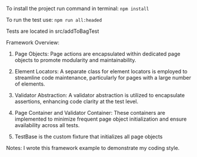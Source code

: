 To install the project run command in terminal:
```npm install```

To run the test use: 
```npm run all:headed```

Tests are located in src/addToBagTest

Framework Overview:
1. Page Objects: Page actions are encapsulated within dedicated page objects to promote modularity and maintainability.
2. Element Locators: A separate class for element locators is employed to streamline code maintenance, particularly for pages with a large number of elements.
3. Validator Abstraction: A validator abstraction is utilized to encapsulate assertions, enhancing code clarity at the test level.

4. Page Container and Validator Container: These containers are implemented to minimize frequent page object initialization and ensure availability across all tests.

5. TestBase is the custom fixture that initializes all page objects 

Notes: I wrote this framework example to demonstrate my coding style.
